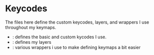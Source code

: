 # Keycodes

The files here define the custom keycodes, layers, and wrappers I use throughout
my keymaps.

* [](keycodes.h) : defines the basic and custom kycodes I use.
* [](layers.h) : defines my layers
* [](wrappers.h) : various wrappers i use to make defining keymaps a bit easier
